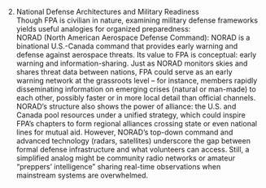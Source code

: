2. National Defense Architectures and Military Readiness  
Though FPA is civilian in nature, examining military defense frameworks yields useful analogies for organized preparedness:  
NORAD (North American Aerospace Defense Command): NORAD is a binational U.S.-Canada command that provides early warning and defense against aerospace threats. Its value to FPA is conceptual: early warning and information-sharing. Just as NORAD monitors skies and shares threat data between nations, FPA could serve as an early warning network at the grassroots level – for instance, members rapidly disseminating information on emerging crises (natural or man-made) to each other, possibly faster or in more local detail than official channels. NORAD’s structure also shows the power of alliance: the U.S. and Canada pool resources under a unified strategy, which could inspire FPA’s chapters to form regional alliances crossing state or even national lines for mutual aid. However, NORAD’s top-down command and advanced technology (radars, satellites) underscore the gap between formal defense infrastructure and what volunteers can access. Still, a simplified analog might be community radio networks or amateur “preppers’ intelligence” sharing real-time observations when mainstream systems are overwhelmed.